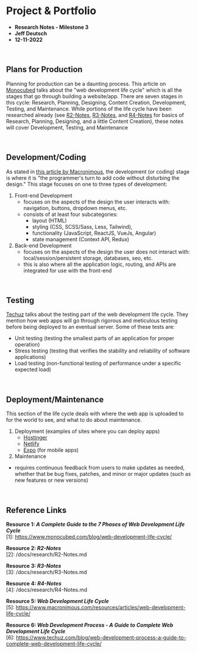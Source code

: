 # Project & Portfolio

- **Research Notes - Milestone 3**
- **Jeff Deutsch**
- **12-11-2022**

<br>

## Plans for Production

Planning for production can be a daunting process. This article on [Monocubed]([1]) talks about the "web development life cycle" which is all the stages that go through building a website/app. There are seven stages in this cycle: Research, Planning, Designing, Content Creation, Development, Testing, and Maintenance. While portions of the life cycle have been researched already (see [R2-Notes]([2]), [R3-Notes]([3]), and [R4-Notes]([4]) for basics of Research, Planning, Designing, and a little Content Creation), these notes will cover Development, Testing, and Maintenance

<br>

## Development/Coding

As stated in [this article by Macronimous]([5]), the development (or coding) stage is where it is "the programmer's turn to add code without disturbing the design." This stage focuses on one to three types of development:

1. Front-end Development
   - focuses on the aspects of the design the user interacts with: navigation, buttons, dropdown menus, etc.
   - consists of at least four subcategories:
     - layout (HTML)
     - styling (CSS, SCSS/Sass, Less, Tailwind),
     - functionality (JavaScript, ReactJS, VueJs, Angular)
     - state management (Context API, Redux)
2. Back-end Development
   - focuses on the aspects of the design the user does not interact with: local/session/persistent storage, databases, seo, etc.
   - this is also where all the application logic, routing, and APIs are integrated for use with the front-end

<br>

## Testing

[Techuz]([6]) talks about the testing part of the web development life cycle. They mention how web apps will go through rigorous and meticulous testing before being deployed to an eventual server. Some of these tests are:

- Unit testing (testing the smallest parts of an application for proper operation)
- Stress testing (testing that verifies the stability and reliability of software applications)
- Load testing (non-functional testing of performance under a specific expected load)

<br>

## Deployment/Maintenance

This section of the life cycle deals with where the web app is uploaded to for the world to see, and what to do about maintenance.

1. Deployment (examples of sites where you can deploy apps)
   - [Hostinger](https://www.hostinger.com)
   - [Netlify](https://www.netlify.com)
   - [Expo](https://expo.dev) (for mobile apps)
2. Maintenance

- requires continuous feedback from users to make updates as needed, whether that be bug fixes, patches, and minor or major updates (such as new features or new versions)

<br>

## Reference Links

**Resource 1: _A Complete Guide to the 7 Phases of Web Development Life Cycle_**  
[1]: https://www.monocubed.com/blog/web-development-life-cycle/

**Resource 2: _R2-Notes_**  
[2]: /docs/research/R2-Notes.md

**Resource 3: _R3-Notes_**  
[3]: /docs/research/R3-Notes.md

**Resource 4: _R4-Notes_**  
[4]: /docs/research/R4-Notes.md

**Resource 5: _Web Development Life Cycle_**  
[5]: https://www.macronimous.com/resources/articles/web-development-life-cycle/

**Resource 6: _Web Development Process - A Guide to Complete Web Development Life Cycle_**  
[6]: https://www.techuz.com/blog/web-development-process-a-guide-to-complete-web-development-life-cycle/

<br>